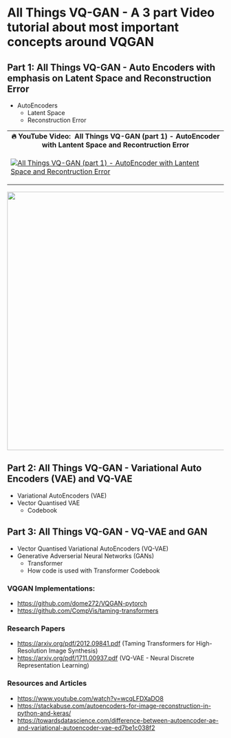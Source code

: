 # All Things VQ-GAN - A 3 part Video tutorial about most important concepts around VQGAN #

## Part 1: All Things VQ-GAN - Auto Encoders with emphasis on Latent Space and Reconstruction Error ##
- AutoEncoders 
  - Latent Space 
  - Reconstruction Error

<table class="table table-striped table-bordered table-vcenter">
    <tr>
        <td align="center"><b>🔥&nbsp;YouTube Video:&nbsp; All Things VQ-GAN (part 1) - AutoEncoder with Lantent Space and Recontruction Error</b></td>
    </tr>
    <tr>
        <td>
            <div>
                
[![All Things VQ-GAN (part 1) - AutoEncoder with Lantent Space and Recontruction Error](https://img.youtube.com/vi/emnpYD6-90c/0.jpg)](https://www.youtube.com/watch?v=emnpYD6-90c)

  </tr>
</table>
<div align="center">
  <img src="https://github.com/prodramp/DeepWorks/blob/main/AllThings-VQGAN/images/ae.png?raw=true" width="600" />
</div> 


## Part 2: All Things VQ-GAN - Variational Auto Encoders (VAE) and VQ-VAE ##
- Variational AutoEncoders (VAE)
- Vector Quantised VAE 
  - Codebook

## Part 3: All Things VQ-GAN - VQ-VAE and GAN ##
- Vector Quantised Variational AutoEncoders (VQ-VAE)
- Generative Adverserial Neural Networks (GANs) 
  - Transformer 
  - How code is used with Transformer Codebook

###  VQGAN Implementations:
- https://github.com/dome272/VQGAN-pytorch
- https://github.com/CompVis/taming-transformers

### Research Papers
- https://arxiv.org/pdf/2012.09841.pdf (Taming Transformers for High-Resolution Image Synthesis)
- https://arxiv.org/pdf/1711.00937.pdf (VQ-VAE - Neural Discrete Representation Learning)

### Resources and Articles
- https://www.youtube.com/watch?v=wcqLFDXaDO8
- https://stackabuse.com/autoencoders-for-image-reconstruction-in-python-and-keras/
- https://towardsdatascience.com/difference-between-autoencoder-ae-and-variational-autoencoder-vae-ed7be1c038f2

